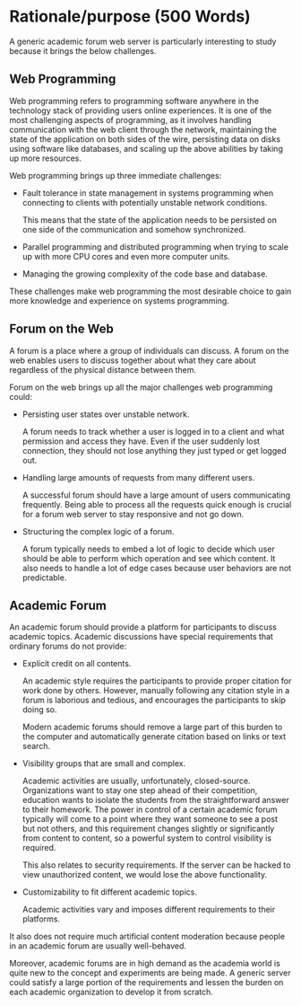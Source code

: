 # Rationale/purpose (500 Words)

<!-- What is the importance, to you, of the project? -->

A generic academic forum web server is particularly interesting to study
because it brings the below challenges.

## Web Programming

Web programming refers to programming software anywhere in the technology stack
of providing users online experiences.
It is one of the most challenging aspects of programming,
as it involves handling communication with the web client through the network,
maintaining the state of the application on both sides of the wire,
persisting data on disks using software like databases,
and scaling up the above abilities by taking up more resources.

Web programming brings up three immediate challenges:

- Fault tolerance in state management in systems programming when connecting
    to clients with potentially unstable network conditions.

    This means that the state of the application needs to be persisted on one
    side of the communication and somehow synchronized.
- Parallel programming and distributed programming when trying to scale up
    with more CPU cores and even more computer units.
- Managing the growing complexity of the code base and database.

These challenges make web programming the most desirable choice to gain more
knowledge and experience on systems programming.

## Forum on the Web

A forum is a place where a group of individuals can discuss.
A forum on the web enables users to discuss together about what they care
about regardless of the physical distance between them.

Forum on the web brings up all the major challenges web programming could:

- Persisting user states over unstable network.

    A forum needs to track whether a user is logged in to a client and
    what permission and access they have.
    Even if the user suddenly lost connection,
    they should not lose anything they just typed or get logged out.

- Handling large amounts of requests from many different users.

    A successful forum should have a large amount of users communicating
    frequently.
    Being able to process all the requests quick enough is crucial for a
    forum web server to stay responsive and not go down.

- Structuring the complex logic of a forum.

    A forum typically needs to embed a lot of logic to decide which user should
    be able to perform which operation and see which content.
    It also needs to handle a lot of edge cases because user behaviors are not
    predictable.

## Academic Forum

An academic forum should provide a platform for participants to discuss
academic topics.
Academic discussions have special requirements that ordinary forums do not
provide:

- Explicit credit on all contents.

    An academic style requires the participants to provide proper citation
    for work done by others.
    However, manually following any citation style in a forum is laborious
    and tedious,
    and encourages the participants to skip doing so.

    Modern academic forums should remove a large part of this burden to the
    computer and automatically generate citation based on links or text search.
- Visibility groups that are small and complex.

    Academic activities are usually, unfortunately, closed-source.
    Organizations want to stay one step ahead of their competition,
    education wants to isolate the students from the straightforward answer
    to their homework.
    The power in control of a certain academic forum typically will come to
    a point where they want someone to see a post but not others,
    and this requirement changes slightly or significantly from content to
    content,
    so a powerful system to control visibility is required.

    This also relates to security requirements.
    If the server can be hacked to view unauthorized content,
    we would lose the above functionality.
- Customizability to fit different academic topics.

    Academic activities vary and imposes different requirements to their
    platforms.

It also does not require much artificial content moderation because people in
an academic forum are usually well-behaved.

Moreover, academic forums are in high demand as the academia world is quite
new to the concept and experiments are being made.
A generic server could satisfy a large portion of the requirements and lessen
the burden on each academic organization to develop it from scratch.

